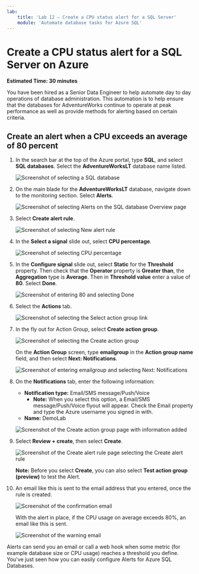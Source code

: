 ```yaml
---
lab:
    title: 'Lab 12 – Create a CPU status alert for a SQL Server'
    module: 'Automate database tasks for Azure SQL'
---
```


# Create a CPU status alert for a SQL Server on Azure

**Estimated Time: 30 minutes**

You have been hired as a Senior Data Engineer to help automate day to day operations of database administration. This automation is to help ensure that the databases for AdventureWorks continue to operate at peak performance as well as provide methods for alerting based on certain criteria.

## Create an alert when a CPU exceeds an average of 80 percent

1. In the search bar at the top of the Azure portal, type **SQL**, and select **SQL databases**. Select the **AdventureWorksLT** database name listed.

    ![Screenshot of selecting a SQL database](../images/dp-300-module-12-lab-01.png)

1. On the main blade for the **AdventureWorksLT** database, navigate down to the monitoring section. Select **Alerts**.

    ![Screenshot of selecting Alerts on the SQL database Overview page](../images/dp-300-module-12-lab-02.png)

1. Select **Create alert rule**.

    ![Screenshot of selecting New alert rule](../images/dp-300-module-12-lab-03.png)

1. In the **Select a signal** slide out, select **CPU percentage**.

    ![Screenshot of selecting CPU percentage](../images/dp-300-module-12-lab-04.png)

1. In the **Configure signal** slide out, select **Static** for the **Threshold** property. Then check that the **Operator** property is **Greater than**, the **Aggregation** type is **Average**. Then in **Threshold value** enter a value of **80**. Select **Done**.

    ![Screenshot of entering 80 and selecting Done](../images/dp-300-module-12-lab-05.png)

1. Select the **Actions** tab.

    ![Screenshot of selecting the Select action group link](../images/dp-300-module-12-lab-06.png)

1. In the fly out for Action Group, select **Create action group**.

    ![Screenshot of selecting the Create action group](../images/dp-300-module-12-lab-07.png)

    On the **Action Group** screen, type **emailgroup** in the **Action group name** field, and then select **Next: Notifications**.

    ![Screenshot of entering emailgroup and selecting Next: Notifications](../images/dp-300-module-12-lab-08.png)

1. On the **Notifications** tab, enter the following information:

    - **Notification type:** Email/SMS message/Push/Voice
        - **Note:** When you select this option, a Email/SMS message/Push/Voice flyout will appear. Check the Email property and type the Azure username you signed in with.
    - **Name:** DemoLab

    ![Screenshot of the Create action group page with information added](../images/dp-300-module-12-lab-09.png)

1. Select **Review + create**, then select **Create**.

    ![Screenshot of the Create alert rule page selecting the Create alert rule](../images/dp-300-module-12-lab-10.png)

    **Note:** Before you select **Create**, you can also select **Test action group (preview)** to test the Alert.

1. An email like this is sent to the email address that you entered, once the rule is created.

    ![Screenshot of the confirmation email](../images/dp-300-module-12-lab-11.png)

    With the alert in place, if the CPU usage on average exceeds 80%, an email like this is sent.

    ![Screenshot of the warning email](../images/dp-300-module-12-lab-12.png)

Alerts can send you an email or call a web hook when some metric (for example database size or CPU usage) reaches a threshold you define. You've just seen how you can easily configure Alerts for Azure SQL Databases.
